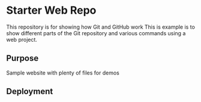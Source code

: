# Starter Web Repo

This repository is for showing how Git and GitHub work
This is example is to show different parts of the Git repository and various commands using a web project.

## Purpose

Sample website with plenty of files for demos

## Deployment
